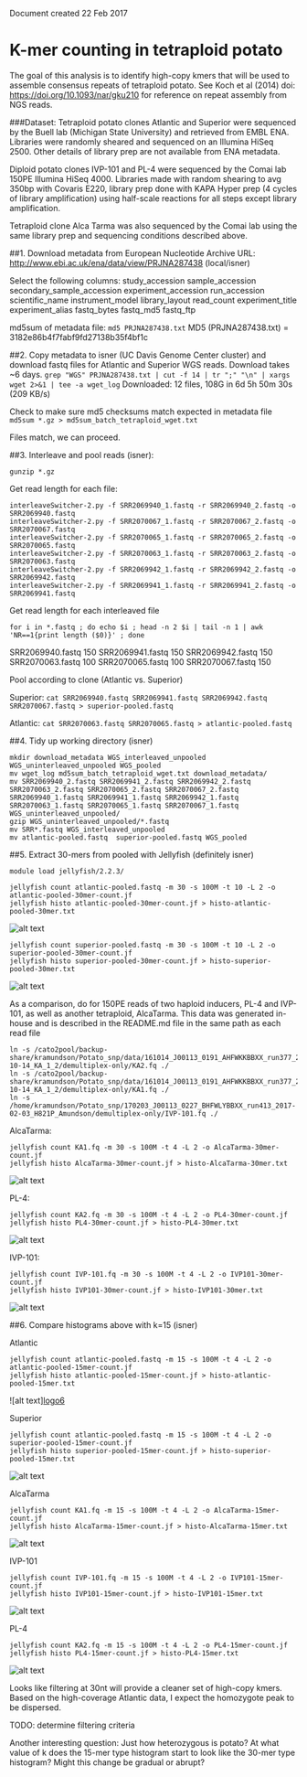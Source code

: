 Document created 22 Feb 2017

# K-mer counting in tetraploid potato

The goal of this analysis is to identify high-copy kmers that will be used to assemble consensus repeats of tetraploid potato.
See Koch et al (2014) doi: https://doi.org/10.1093/nar/gku210 for reference on repeat assembly from NGS reads.

###Dataset: Tetraploid potato clones Atlantic and Superior were sequenced by the Buell lab (Michigan State University) and retrieved from EMBL ENA. Libraries were randomly sheared
and sequenced on an Illumina HiSeq 2500. Other details of library prep are not available from ENA metadata.

Diploid potato clones IVP-101 and PL-4 were sequenced by the Comai lab 150PE Illumina HiSeq 4000. Libraries made with random shearing to avg 350bp with Covaris E220,
library prep done with KAPA Hyper prep (4 cycles of library amplification) using half-scale reactions for all steps except library amplification.

Tetraploid clone Alca Tarma was also sequenced by the Comai lab using the same library prep and sequencing conditions described above. 

##1. Download metadata from European Nucleotide Archive URL: http://www.ebi.ac.uk/ena/data/view/PRJNA287438 (local/isner)

Select the following columns:
study_accession
sample_accession
secondary_sample_accession
experiment_accession
run_accession
scientific_name
instrument_model
library_layout
read_count
experiment_title
experiment_alias
fastq_bytes
fastq_md5
fastq_ftp

md5sum of metadata file:
```md5 PRJNA287438.txt```
MD5 (PRJNA287438.txt) = 3182e86b4f7fabf9fd27138b35f4bf1c

##2. Copy metadata to isner (UC Davis Genome Center cluster) and download fastq files for Atlantic and Superior WGS reads. Download takes ~6 days.
```grep "WGS" PRJNA287438.txt | cut -f 14 | tr ";" "\n" | xargs wget 2>&1 | tee -a wget_log```
Downloaded: 12 files, 108G in 6d 5h 50m 30s (209 KB/s)

Check to make sure md5 checksums match expected in metadata file
```md5sum *.gz > md5sum_batch_tetraploid_wget.txt```

Files match, we can proceed.

##3. Interleave and pool reads (isner):

```gunzip *.gz```

Get read length for each file:

```
interleaveSwitcher-2.py -f SRR2069940_1.fastq -r SRR2069940_2.fastq -o SRR2069940.fastq 
interleaveSwitcher-2.py -f SRR2070067_1.fastq -r SRR2070067_2.fastq -o SRR2070067.fastq
interleaveSwitcher-2.py -f SRR2070065_1.fastq -r SRR2070065_2.fastq -o SRR2070065.fastq
interleaveSwitcher-2.py -f SRR2070063_1.fastq -r SRR2070063_2.fastq -o SRR2070063.fastq
interleaveSwitcher-2.py -f SRR2069942_1.fastq -r SRR2069942_2.fastq -o SRR2069942.fastq
interleaveSwitcher-2.py -f SRR2069941_1.fastq -r SRR2069941_2.fastq -o SRR2069941.fastq
```

Get read length for each interleaved file

```for i in *.fastq ; do echo $i ; head -n 2 $i | tail -n 1 | awk 'NR==1{print length ($0)}' ; done```

SRR2069940.fastq
150
SRR2069941.fastq
150
SRR2069942.fastq
150
SRR2070063.fastq
100
SRR2070065.fastq
100
SRR2070067.fastq
150

Pool according to clone (Atlantic vs. Superior)

Superior:
```cat SRR2069940.fastq SRR2069941.fastq SRR2069942.fastq SRR2070067.fastq > superior-pooled.fastq```

Atlantic:
```cat SRR2070063.fastq SRR2070065.fastq > atlantic-pooled.fastq```

##4. Tidy up working directory (isner)

```
mkdir download_metadata WGS_interleaved_unpooled WGS_uninterleaved_unpooled WGS_pooled
mv wget_log md5sum_batch_tetraploid_wget.txt download_metadata/
mv SRR2069940_2.fastq SRR2069941_2.fastq SRR2069942_2.fastq SRR2070063_2.fastq SRR2070065_2.fastq SRR2070067_2.fastq SRR2069940_1.fastq SRR2069941_1.fastq SRR2069942_1.fastq SRR2070063_1.fastq SRR2070065_1.fastq SRR2070067_1.fastq WGS_uninterleaved_unpooled/
gzip WGS_uninterleaved_unpooled/*.fastq
mv SRR*.fastq WGS_interleaved_unpooled
mv atlantic-pooled.fastq  superior-pooled.fastq WGS_pooled
```

##5. Extract 30-mers from pooled with Jellyfish (definitely isner)

```module load jellyfish/2.2.3/```

```
jellyfish count atlantic-pooled.fastq -m 30 -s 100M -t 10 -L 2 -o atlantic-pooled-30mer-count.jf
jellyfish histo atlantic-pooled-30mer-count.jf > histo-atlantic-pooled-30mer.txt
```

![alt text](https://github.com/kramundson/Potato-repeat-assembly/images/atlantic30.png "Atlantic 30mer counts")

```
jellyfish count superior-pooled.fastq -m 30 -s 100M -t 10 -L 2 -o superior-pooled-30mer-count.jf
jellyfish histo superior-pooled-30mer-count.jf > histo-superior-pooled-30mer.txt
```

![alt text](https://github.com/kramundson/Potato-repeat-assembly/images/superior30.png "Superior 30mer counts")

As a comparison, do for 150PE reads of two haploid inducers, PL-4 and IVP-101, as well as another tetraploid, AlcaTarma.
This data was generated in-house and is described in the README.md file in the same path as each read file

```
ln -s /cato2pool/backup-share/kramundson/Potato_snp/data/161014_J00113_0191_AHFWKKBBXX_run377_2016-10-14_KA_1_2/demultiplex-only/KA2.fq ./
ln -s /cato2pool/backup-share/kramundson/Potato_snp/data/161014_J00113_0191_AHFWKKBBXX_run377_2016-10-14_KA_1_2/demultiplex-only/KA1.fq ./
ln -s /home/kramundson/Potato_snp/170203_J00113_0227_BHFWLYBBXX_run413_2017-02-03_H821P_Amundson/demultiplex-only/IVP-101.fq ./
```

AlcaTarma:
```
jellyfish count KA1.fq -m 30 -s 100M -t 4 -L 2 -o AlcaTarma-30mer-count.jf
jellyfish histo AlcaTarma-30mer-count.jf > histo-AlcaTarma-30mer.txt
```

![alt text](https://github.com/kramundson/Potato-repeat-assembly/images/alcatarma30.png "AlcaTarma 30mer counts")

PL-4:
```
jellyfish count KA2.fq -m 30 -s 100M -t 4 -L 2 -o PL4-30mer-count.jf
jellyfish histo PL4-30mer-count.jf > histo-PL4-30mer.txt
```

![alt text](https://github.com/kramundson/Potato-repeat-assembly/images/pl430.png "PL-4 30mer counts")

IVP-101:
```
jellyfish count IVP-101.fq -m 30 -s 100M -t 4 -L 2 -o IVP101-30mer-count.jf
jellyfish histo IVP101-30mer-count.jf > histo-IVP101-30mer.txt
```

![alt text](https://github.com/kramundson/Potato-repeat-assembly/images/IVP10130.png "IVP-101 30mer counts")

##6. Compare histograms above with k=15 (isner)

Atlantic

```
jellyfish count atlantic-pooled.fastq -m 15 -s 100M -t 4 -L 2 -o atlantic-pooled-15mer-count.jf
jellyfish histo atlantic-pooled-15mer-count.jf > histo-atlantic-pooled-15mer.txt
```

![alt text][logo6](https://github.com/kramundson/Potato-repeat-assembly/images/atlantic15.png "Atlantic 15mer counts")

Superior

```
jellyfish count atlantic-pooled.fastq -m 15 -s 100M -t 4 -L 2 -o superior-pooled-15mer-count.jf
jellyfish histo superior-pooled-15mer-count.jf > histo-superior-pooled-15mer.txt
```

![alt text](https://github.com/kramundson/Potato-repeat-assembly/images/superior15.png "Superior 15mer counts")

AlcaTarma
```
jellyfish count KA1.fq -m 15 -s 100M -t 4 -L 2 -o AlcaTarma-15mer-count.jf
jellyfish histo AlcaTarma-15mer-count.jf > histo-AlcaTarma-15mer.txt
```

![alt text](https://github.com/kramundson/Potato-repeat-assembly/images/alcatarma15.png "Alca Tarma 15mer counts")

IVP-101
```
jellyfish count IVP-101.fq -m 15 -s 100M -t 4 -L 2 -o IVP101-15mer-count.jf
jellyfish histo IVP101-15mer-count.jf > histo-IVP101-15mer.txt
```

![alt text](https://github.com/kramundson/Potato-repeat-assembly/images/IVP10115.png)

PL-4
```
jellyfish count KA2.fq -m 15 -s 100M -t 4 -L 2 -o PL4-15mer-count.jf
jellyfish histo PL4-15mer-count.jf > histo-PL4-15mer.txt
```

![alt text](https://github.com/kramundson/Potato-repeat-assembly/images/pl415.png)

Looks like filtering at 30nt will provide a cleaner set of high-copy kmers. Based on the high-coverage Atlantic data, I expect the homozygote peak to be dispersed.

TODO: determine filtering criteria

Another interesting question: Just how heterozygous is potato? At what value of k does the 15-mer type histogram start to look like the 30-mer type histogram?
Might this change be gradual or abrupt?
